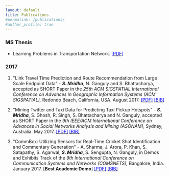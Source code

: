 ```yaml
---
layout: default
title: Publications
#permalink: /publications/
#author_profile: true
---
```


### MS Thesis

- Learning Problems in Transportation Network. [<span style="color:blue">[PDF]</span>](/docs/papers/2017_thesis_sankarshan.pdf)


### 2017

1. \"Link Travel Time Prediction and Route Recommendation from Large Scale Endpoint Data\" - _**S. Mridha**_, N. Ganguly and S. Bhattacharya, accepted as SHORT Paper in the _25th ACM SIGSPATIAL International Conference on Advances in Geographic Information Systems (ACM SIGSPATIAL),_ Redondo Beach, California, USA. August 2017. [<span style="color:blue">[PDF]</span>](/docs/papers/2017_link_travel_time_prediction.pdf) [<span style="color:blue">[BIB]</span>](/docs/bib/mridha2017link.bib)

2. \"Mining Twitter and Taxi Data for Predicting Taxi Pickup Hotspots\" - _**S. Mridha**_, S. Ghosh, R. Singh, S. Bhattacharya and N. Ganguly, accepted as SHORT Paper in the _9th IEEE/ACM International Conference on Advances in Social Networks Analysis and Mining (ASONAM),_ Sydney, Australia. May 2017. [<span style="color:blue">[PDF]</span>](/docs/papers/2017_mining_twitter_and_taxi_data.pdf) [<span style="color:blue">[BIB]</span>](/docs/bib/mridha2017mining.bib)

3. \"CommBox: Utilizing Sensors for Real-Time Cricket Shot Identification and Commentary Generation\" - A. Sharma, J. Arora, P. Khan, S. Satapathy, S. Agarwal, _**S. Mridha**_, S. Sengupta, N. Ganguly, in Demos and Exhibits Track of the _9th International Conference on Communication Systems and Networks (COMSNETS),_ Bangalore, India. January 2017. [**Best Academic Demo**] [<span style="color:blue">[PDF]</span>](/docs/papers/2017_comsnets_commbox.pdf) [<span style="color:blue">[BIB]</span>](/docs/bib/mridhasankar_comnset_2017.bib)